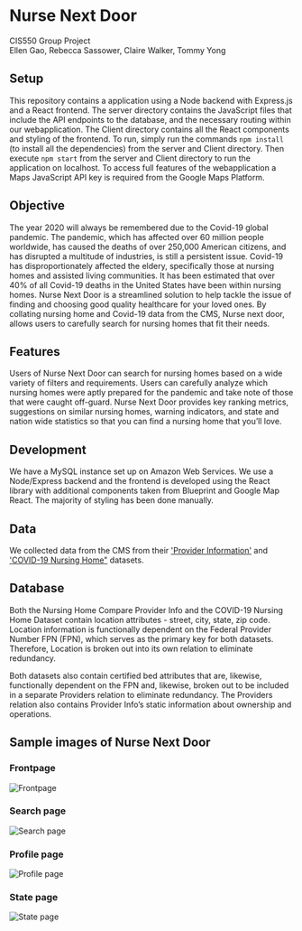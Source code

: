 # Nurse Next Door
CIS550 Group Project    
Ellen Gao, Rebecca Sassower, Claire Walker, Tommy Yong

## Setup
This repository contains a application using a Node backend with Express.js and a React frontend. The server directory contains the JavaScript files that include the API endpoints to the database, and the necessary routing within our webapplication. The Client directory contains all the React components and styling of the frontend. To run, simply run the commands `npm install` (to install all the dependencies) from the server and Client directory. Then execute `npm start` from the server and Client directory to run the application on localhost. To access full features of the webapplication a Maps JavaScript API key is required from the Google Maps Platform.

## Objective
The year 2020 will always be remembered due to the Covid-19 global pandemic. The pandemic, which has affected over 60 million people worldwide, has caused the deaths of over 250,000 American citizens, and has disrupted a multitude of industries, is still a persistent issue. Covid-19 has disproportionately affected the eldery, specifically those at nursing homes and assisted living communities. It has been estimated that over 40% of all Covid-19 deaths in the United States have been within nursing homes. Nurse Next Door is a streamlined solution to help tackle the issue of finding and choosing good quality healthcare for your loved ones. By collating nursing home and Covid-19 data from the CMS, Nurse next door, allows users to carefully search for nursing homes that fit their needs. 

## Features
Users of Nurse Next Door can search for nursing homes based on a wide variety of filters and requirements. Users can carefully analyze which nursing homes were aptly prepared for the pandemic and take note of those that were caught off-guard. Nurse Next Door provides key ranking metrics, suggestions on similar nursing homes, warning indicators, and state and nation wide statistics so that you can find a nursing home that you’ll love.

## Development
We have a MySQL instance set up on Amazon Web Services. We use a Node/Express backend and the frontend is developed using the React library with additional components taken from Blueprint and Google Map React. The majority of styling has been done manually.

## Data
We collected data from the CMS from their ['Provider Information'](https://data.cms.gov/provider-data/dataset/4pq5-n9py) and ['COVID-19 Nursing Home"](https://data.cms.gov/Special-Programs-Initiatives-COVID-19-Nursing-Home/COVID-19-Nursing-Home-Dataset/s2uc-8wxp) datasets.

## Database
Both the Nursing Home Compare Provider Info and the COVID-19 Nursing Home Dataset contain location attributes - street, city, state, zip code. Location information is functionally dependent on the Federal Provider Number FPN (FPN), which serves as the primary key for both datasets. Therefore, Location is broken out into its own relation to eliminate redundancy. 

Both datasets also contain certified bed attributes that are, likewise, functionally dependent on the FPN and, likewise, broken out to be included in a separate Providers relation to eliminate redundancy. The Providers relation also contains Provider Info’s static information about ownership and operations. 

## Sample images of Nurse Next Door

### Frontpage
![Frontpage](https://github.com/ellenzhixingao/550Project/blob/main/frontpage.png)
### Search page
![Search page](https://github.com/ellenzhixingao/550Project/blob/main/search.png)
### Profile page
![Profile page](https://github.com/ellenzhixingao/550Project/blob/main/profile.png)
### State page
![State page](https://github.com/ellenzhixingao/550Project/blob/main/state.png)
